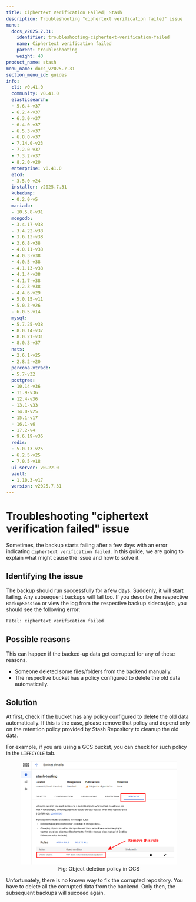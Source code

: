 ```yaml
---
title: Ciphertext Verification Failed| Stash
description: Troubleshooting "ciphertext verification failed" issue
menu:
  docs_v2025.7.31:
    identifier: troubleshooting-ciphertext-verification-failed
    name: Ciphertext verification failed
    parent: troubleshooting
    weight: 40
product_name: stash
menu_name: docs_v2025.7.31
section_menu_id: guides
info:
  cli: v0.41.0
  community: v0.41.0
  elasticsearch:
  - 5.6.4-v37
  - 6.2.4-v37
  - 6.3.0-v37
  - 6.4.0-v37
  - 6.5.3-v37
  - 6.8.0-v37
  - 7.14.0-v23
  - 7.2.0-v37
  - 7.3.2-v37
  - 8.2.0-v20
  enterprise: v0.41.0
  etcd:
  - 3.5.0-v24
  installer: v2025.7.31
  kubedump:
  - 0.2.0-v5
  mariadb:
  - 10.5.8-v31
  mongodb:
  - 3.4.17-v38
  - 3.4.22-v38
  - 3.6.13-v38
  - 3.6.8-v38
  - 4.0.11-v38
  - 4.0.3-v38
  - 4.0.5-v38
  - 4.1.13-v38
  - 4.1.4-v38
  - 4.1.7-v38
  - 4.2.3-v38
  - 4.4.6-v29
  - 5.0.15-v11
  - 5.0.3-v26
  - 6.0.5-v14
  mysql:
  - 5.7.25-v38
  - 8.0.14-v37
  - 8.0.21-v31
  - 8.0.3-v37
  nats:
  - 2.6.1-v25
  - 2.8.2-v20
  percona-xtradb:
  - 5.7-v32
  postgres:
  - 10.14-v36
  - 11.9-v36
  - 12.4-v36
  - 13.1-v33
  - 14.0-v25
  - 15.1-v17
  - 16.1-v6
  - 17.2-v4
  - 9.6.19-v36
  redis:
  - 5.0.13-v25
  - 6.2.5-v25
  - 7.0.5-v18
  ui-server: v0.22.0
  vault:
  - 1.10.3-v17
  version: v2025.7.31
---
```


# Troubleshooting "ciphertext verification failed" issue

Sometimes, the backup starts failing after a few days with an error indicating `ciphertext verification failed`. In this guide, we are going to explain what might cause the issue and how to solve it.

## Identifying the issue

The backup should run successfully for a few days. Suddenly, it will start failing. Any subsequent backups will fail too. If you describe the respective `BackupSession` or view the log from the respective backup sidecar/job, you should see the following error:

```bash
Fatal: ciphertext verification failed
```

## Possible reasons

This can happen if the backed-up data get corrupted for any of these reasons.

- Someone deleted some files/folders from the backend manually.
- The respective bucket has a policy configured to delete the old data automatically.

## Solution

At first, check if the bucket has any policy configured to delete the old data automatically. If this is the case, please remove that policy and depend only on the retention policy provided by Stash Repository to cleanup the old data.

For example, if you are using a GCS bucket, you can check for such policy in the `LIFECYCLE` tab.

<figure align="center">
  <img alt="Object deletion policy in GCS" src="images/gcs_lifecycle_policy.png">
<figcaption align="center">Fig: Object deletion policy in GCS</figcaption>
</figure>

Unfortunately, there is no known way to fix the corrupted repository. You have to delete all the corrupted data from the backend. Only then, the subsequent backups will succeed again.

